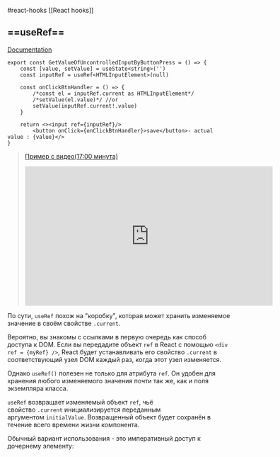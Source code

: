 #react-hooks [[React hooks]]

## ==useRef==
[Documentation](https://ru.reactjs.org/docs/hooks-reference.html#useref)

``` tsx
export const GetValueOfUncontrolledInputByButtonPress = () => {  
    const [value, setValue] = useState<string>('')  
    const inputRef = useRef<HTMLInputElement>(null)  
  
    const onClickBtnHandler = () => {  
        /*const el = inputRef.current as HTMLInputElement*/  
        /*setValue(el.value)*/ //or  
        setValue(inputRef.current!.value)  
    }  
  
    return <><input ref={inputRef}/>  
        <button onClick={onClickBtnHandler}>save</button>- actual value : {value}</>  
}

```
  
>[Пример с видео(17:00 минута)](https://www.youtube.com/watch?v=SqyL5K5TXpM&t=746s)
>
><iframe width="560" height="315" src="https://www.youtube.com/embed/SqyL5K5TXpM?start=1020" title="YouTube video player" frameborder="0" allow="accelerometer; autoplay; clipboard-write; encrypted-media; gyroscope; picture-in-picture" allowfullscreen></iframe>
>
  

По сути, `useRef` похож на "коробку", которая может хранить изменяемое значение в своём свойстве `.current`.

Вероятно, вы знакомы с ссылками в первую очередь как способ доступа к DOM. Если вы передадите объект `ref` в React с помощью `<div ref = {myRef} />`, React будет устанавливать его свойство `.current` в соответствующий узел DOM каждый раз, когда этот узел изменяется.

Однако `useRef()` полезен не только для атрибута `ref`. Он удобен для хранения любого изменяемого значения почти так же, как и поля экземпляра класса.

`useRef` возвращает изменяемый объект `ref`, чьё свойство `.current` инициализируется переданным аргументом `initialValue`. Возвращенный объект будет сохранён в течение всего времени жизни компонента.

Обычный вариант использования - это императивный доступ к дочернему элементу:
